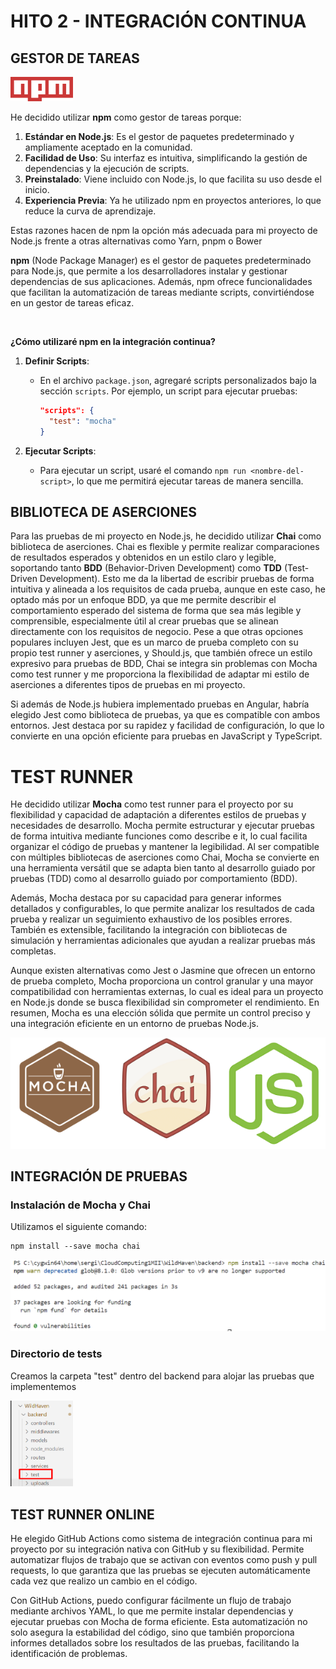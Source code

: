 # HITO 2 - INTEGRACIÓN CONTINUA

## GESTOR DE TAREAS
<img src="../img/npm.png" width="100">

He decidido utilizar **npm** como gestor de tareas porque:

1. **Estándar en Node.js**: Es el gestor de paquetes predeterminado y ampliamente aceptado en la comunidad.
2. **Facilidad de Uso**: Su interfaz es intuitiva, simplificando la gestión de dependencias y la ejecución de scripts.
3. **Preinstalado**: Viene incluido con Node.js, lo que facilita su uso desde el inicio.
4. **Experiencia Previa**: Ya he utilizado npm en proyectos anteriores, lo que reduce la curva de aprendizaje.

Estas razones hacen de npm la opción más adecuada para mi proyecto de Node.js frente a otras alternativas como Yarn, pnpm o Bower

**npm** (Node Package Manager) es el gestor de paquetes predeterminado para Node.js, que permite a los desarrolladores instalar y gestionar dependencias de sus aplicaciones. Además, npm ofrece funcionalidades que facilitan la automatización de tareas mediante scripts, convirtiéndose en un gestor de tareas eficaz.
  
 <br>  
  

**¿Cómo utilizaré npm en la integración continua?**


1. **Definir Scripts**:
   - En el archivo `package.json`, agregaré scripts personalizados bajo la sección `scripts`. Por ejemplo, un script para ejecutar pruebas:

     ```json
     "scripts": {
       "test": "mocha"
     }
     ```

2. **Ejecutar Scripts**:
   - Para ejecutar un script, usaré el comando `npm run <nombre-del-script>`, lo que me permitirá ejecutar tareas de manera sencilla.



## BIBLIOTECA DE ASERCIONES
Para las pruebas de mi proyecto en Node.js, he decidido utilizar **Chai** como biblioteca de aserciones. Chai es flexible y permite realizar comparaciones de resultados esperados y obtenidos en un estilo claro y legible, soportando tanto **BDD** (Behavior-Driven Development) como **TDD** (Test-Driven Development). Esto me da la libertad de escribir pruebas de forma intuitiva y alineada a los requisitos de cada prueba, aunque en este caso, he optado más por un enfoque BDD, ya que me permite describir el comportamiento esperado del sistema de forma que sea más legible y comprensible, especialmente útil al crear pruebas que se alinean directamente con los requisitos de negocio. Pese a que otras opciones populares incluyen Jest, que es un marco de prueba completo con su propio test runner y aserciones, y Should.js, que también ofrece un estilo expresivo para pruebas de BDD, Chai se integra sin problemas con Mocha como test runner y me proporciona la flexibilidad de adaptar mi estilo de aserciones a diferentes tipos de pruebas en mi proyecto.

Si además de Node.js hubiera implementado pruebas en Angular, habría elegido Jest como biblioteca de pruebas, ya que es compatible con ambos entornos. Jest destaca por su rapidez y facilidad de configuración, lo que lo convierte en una opción eficiente para pruebas en JavaScript y TypeScript.

# TEST RUNNER
He decidido utilizar **Mocha** como test runner para el proyecto por su flexibilidad y capacidad de adaptación a diferentes estilos de pruebas y necesidades de desarrollo. Mocha permite estructurar y ejecutar pruebas de forma intuitiva mediante funciones como describe e it, lo cual facilita organizar el código de pruebas y mantener la legibilidad. Al ser compatible con múltiples bibliotecas de aserciones como Chai, Mocha se convierte en una herramienta versátil que se adapta bien tanto al desarrollo guiado por pruebas (TDD) como al desarrollo guiado por comportamiento (BDD).

Además, Mocha destaca por su capacidad para generar informes detallados y configurables, lo que permite analizar los resultados de cada prueba y realizar un seguimiento exhaustivo de los posibles errores. También es extensible, facilitando la integración con bibliotecas de simulación y herramientas adicionales que ayudan a realizar pruebas más completas.

Aunque existen alternativas como Jest o Jasmine que ofrecen un entorno de prueba completo, Mocha proporciona un control granular y una mayor compatibilidad con herramientas externas, lo cual es ideal para un proyecto en Node.js donde se busca flexibilidad sin comprometer el rendimiento. En resumen, Mocha es una elección sólida que permite un control preciso y una integración eficiente en un entorno de pruebas Node.js.

![Mocha y Chai](/img/test_tools.png)

## INTEGRACIÓN DE PRUEBAS
### Instalación de Mocha y Chai
Utilizamos el siguiente comando:

```
npm install --save mocha chai
```
![Mocha y Chai](/img/instalationtest.png)

### Directorio de tests
Creamos la carpeta "test" dentro del backend para alojar las pruebas que implementemos

<img src="../img/directorytest.png" width="100">


## TEST RUNNER ONLINE
He elegido GitHub Actions como sistema de integración continua para mi proyecto por su integración nativa con GitHub y su flexibilidad. Permite automatizar flujos de trabajo que se activan con eventos como push y pull requests, lo que garantiza que las pruebas se ejecuten automáticamente cada vez que realizo un cambio en el código.

Con GitHub Actions, puedo configurar fácilmente un flujo de trabajo mediante archivos YAML, lo que me permite instalar dependencias y ejecutar pruebas con Mocha de forma eficiente. Esta automatización no solo asegura la estabilidad del código, sino que también proporciona informes detallados sobre los resultados de las pruebas, facilitando la identificación de problemas. 

